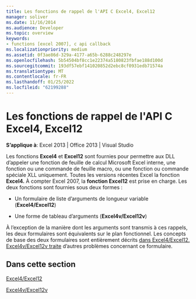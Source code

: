 ```yaml
---
title: Les fonctions de rappel de l'API C Excel4, Excel12
manager: soliver
ms.date: 11/16/2014
ms.audience: Developer
ms.topic: overview
keywords:
- functions [excel 2007], c api callback
ms.localizationpriority: medium
ms.assetid: 0f3ae86d-329a-4177-a65b-6288c248297e
ms.openlocfilehash: 5b54504bf8cc1e22374a5180823fbfae188d100d
ms.sourcegitcommit: 193df57ebf141020852d2ebc8cf0931edb71574a
ms.translationtype: MT
ms.contentlocale: fr-FR
ms.lasthandoff: 01/25/2022
ms.locfileid: "62199288"
---
```

# <a name="c-api-callback-functions-excel4-excel12"></a>Les fonctions de rappel de l'API C Excel4, Excel12

**S’applique à**: Excel 2013 | Office 2013 | Visual Studio 
  
Les fonctions **Excel4** et **Excel12** sont fournies pour permettre aux DLL d’appeler une fonction de feuille de calcul Microsoft Excel interne, une fonction ou une commande de feuille macro, ou une fonction ou commande spéciale XLL uniquement. Toutes les versions récentes Excel la fonction **Excel4.** À compter Excel 2007, la **fonction Excel12** est prise en charge. Les deux fonctions sont fournies sous deux formes : 
  
- Un formulaire de liste d’arguments de longueur variable (**Excel4/Excel12**)
    
- Une forme de tableau d’arguments (**Excel4v/Excel12v**)
    
À l’exception de la manière dont les arguments sont transmis à ces rappels, les deux formulaires sont équivalents sur le plan fonctionnel. Les concepts de base des deux formulaires sont entièrement décrits [dans Excel4/Excel12.](excel4-excel12.md) [Excel4v/Excel12v traite](excel4v-excel12v.md) d’autres problèmes concernant ce formulaire. 
  
## <a name="in-this-section"></a>Dans cette section

[Excel4/Excel12](excel4-excel12.md)
  
[Excel4v/Excel12v](excel4v-excel12v.md)
  

